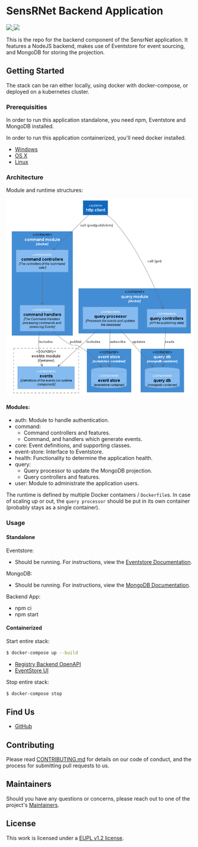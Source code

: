 # SensRNet Backend Application

<p>
    <a href="https://github.com/kadaster-labs/sensrnet-registry-backend/actions?query=workflow%3A%22Node.js+CI%22" alt="Build status">
        <img src="https://github.com/kadaster-labs/sensrnet-registry-backend/workflows/Node.js%20CI/badge.svg" />
    </a>
    <a href="https://sonarcloud.io/dashboard?id=kadaster-labs_sensrnet-registry-backend" alt="Quality Gate">
        <img src="https://sonarcloud.io/api/project_badges/measure?project=kadaster-labs_sensrnet-registry-backend&metric=alert_status" />
    </a>
</p>

This is the repo for the backend component of the SensrNet application. It features a NodeJS backend, makes use of Eventstore for event sourcing, and MongoDB for storing the projection.

## Getting Started

The stack can be ran either locally, using docker with docker-compose, or deployed on a kubernetes cluster.

### Prerequisities

In order to run this application standalone, you need npm, Eventstore and MongoDB installed.

In order to run this application containerized, you'll need docker installed.

* [Windows](https://docs.docker.com/windows/started)
* [OS X](https://docs.docker.com/mac/started/)
* [Linux](https://docs.docker.com/linux/started/)

### Architecture

Module and runtime structures:

![Dependency Graph](docs/images/dependency-graph.png)

#### Modules:

- auth: Module to handle authentication.
- command:
    - Command controllers and features.
    - Command, and handlers which generate events.
- core: Event definitions, and supporting classes.
- event-store: Interface to Eventstore.
- health: Functionality to determine the application health.
- query:
  - Query processor to update the MongoDB projection.
  - Query controllers and features.
- user: Module to administrate the application users.

The runtime is defined by multiple Docker containers / `Dockerfile`s. In case of scaling up or out, the `query processor` should be put in its own container (probably stays as a single container).

### Usage

#### Standalone

Eventstore:
* Should be running. For instructions, view the [Eventstore Documentation](https://developers.eventstore.com/).

MongoDB:
* Should be running. For instructions, view the [MongoDB Documentation](https://docs.mongodb.com/manual/installation/).

Backend App:
* npm ci
* npm start

#### Containerized

Start entire stack:

```bash
$ docker-compose up --build
```

* [Registry Backend OpenAPI](http://localhost:3000/api/)
* [EventStore UI](http://localhost:2113/web/index.html#/streams)

Stop entire stack:

```bash
$ docker-compose stop
```


## Find Us

* [GitHub](https://github.com/kadaster-labs/sensrnet-home)

## Contributing

Please read [CONTRIBUTING.md](CONTRIBUTING.md) for details on our code of conduct, and the process for submitting pull requests to us.

## Maintainers <a name="maintainers"></a>

Should you have any questions or concerns, please reach out to one of the project's [Maintainers](./MAINTAINERS.md).

## License

This work is licensed under a [EUPL v1.2 license](./LICENSE.md).
